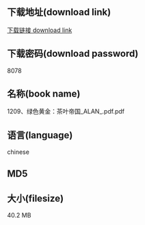 ## 下载地址(download link)
[下载链接 download link](https://voluble-croquembouche-d321dc.netlify.app/?s=1209%E3%80%81%E7%BB%BF%E8%89%B2%E9%BB%84%E9%87%91%EF%BC%9A%E8%8C%B6%E5%8F%B6%E5%B8%9D%E5%9B%BD_ALAN_.pdf)

## 下载密码(download password)
8078

## 名称(book name)
1209、绿色黄金：茶叶帝国_ALAN_.pdf.pdf

## 语言(language)
chinese

## MD5


## 大小(filesize)
40.2 MB
